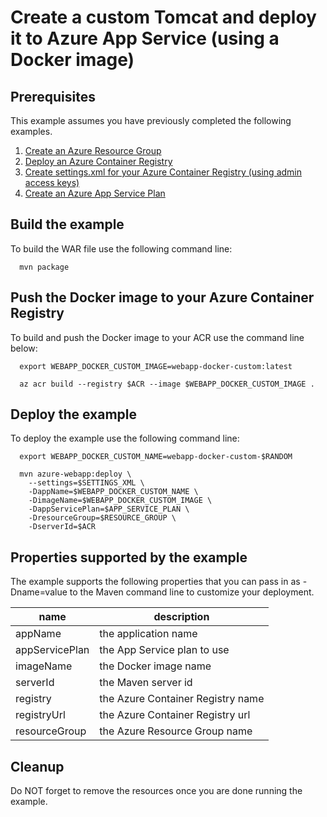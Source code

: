 
# Create a custom Tomcat and deploy it to Azure App Service (using a Docker image)

## Prerequisites

This example assumes you have previously completed the following examples.

1. [Create an Azure Resource Group](../../group/create/)
1. [Deploy an Azure Container Registry](../../acr/create/)
1. [Create settings.xml for your Azure Container Registry (using admin access keys)](../../acr/create-access-keys-settings-xml/)
1. [Create an Azure App Service Plan](../appservice/plan/create/)

## Build the example

To build the WAR file use the following command line:

````shell
  mvn package
````

## Push the Docker image to your Azure Container Registry

To build and push the Docker image to your ACR use the command line below:

````shell
  export WEBAPP_DOCKER_CUSTOM_IMAGE=webapp-docker-custom:latest

  az acr build --registry $ACR --image $WEBAPP_DOCKER_CUSTOM_IMAGE .
````

## Deploy the example

To deploy the example use the following command line:

```shell
  export WEBAPP_DOCKER_CUSTOM_NAME=webapp-docker-custom-$RANDOM

  mvn azure-webapp:deploy \
    --settings=$SETTINGS_XML \
    -DappName=$WEBAPP_DOCKER_CUSTOM_NAME \
    -DimageName=$WEBAPP_DOCKER_CUSTOM_IMAGE \
    -DappServicePlan=$APP_SERVICE_PLAN \
    -DresourceGroup=$RESOURCE_GROUP \
    -DserverId=$ACR
```

## Properties supported by the example

The example supports the following properties that you can pass in as -Dname=value
to the Maven command line to customize your deployment.

| name                   | description                       |
|------------------------|-----------------------------------|
| appName                | the application name              |
| appServicePlan         | the App Service plan to use       |
| imageName              | the Docker image name             |
| serverId               | the Maven server id               |
| registry               | the Azure Container Registry name |
| registryUrl            | the Azure Container Registry url  |
| resourceGroup          | the Azure Resource Group name     |

## Cleanup

Do NOT forget to remove the resources once you are done running the example.
